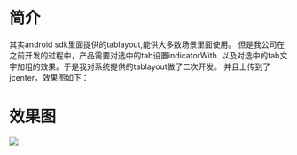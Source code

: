 # 简介

其实android sdk里面提供的tablayout,能供大多数场景里面使用。
但是我公司在之前开发的过程中，产品需要对选中的tab设置indicatorWith.
以及对选中的tab文字加粗的效果。于是我对系统提供的tablayout做了二次开发。
并且上传到了jcenter，效果图如下：

# 效果图

![](http://p8k4f5rra.bkt.clouddn.com/device-2018-06-17-105142.png)
